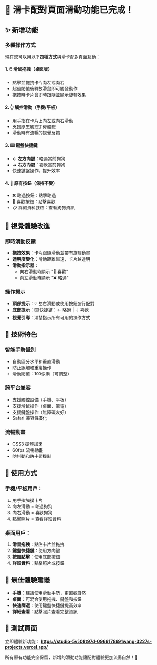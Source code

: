 # 🎉 滑卡配對頁面滑動功能已完成！

## ✨ 新增功能

### **多種操作方式**
現在您可以用以下**四種方式**與滑卡配對頁面互動：

#### 1. 🖱️ **滑鼠拖拽**（桌面版）
- 點擊並拖拽卡片向左或向右
- 超過閾值後釋放滑鼠即可觸發動作
- 拖拽時卡片會即時跟隨並顯示旋轉效果

#### 2. 👆 **觸控滑動**（手機/平板）
- 用手指在卡片上向左或向右滑動
- 支援原生觸控手勢體驗
- 滑動時有流暢的視覺反饋

#### 3. ⌨️ **鍵盤快捷鍵**
- **← 左方向鍵**：略過當前狗狗
- **→ 右方向鍵**：喜歡當前狗狗
- 快速鍵盤操作，提升效率

#### 4. 🔘 **原有按鈕**（保持不變）
- ❌ 略過按鈕：點擊略過
- 💚 喜歡按鈕：點擊喜歡
- 📋 詳細資料按鈕：查看狗狗資訊

## 🎨 視覺體驗改進

### **即時滑動反饋**
- **拖拽效果**：卡片跟隨滑動並帶有旋轉動畫
- **透明度變化**：滑動距離越遠，卡片越透明
- **滑動指示器**：
  - 向右滑動時顯示 "💚 喜歡"
  - 向左滑動時顯示 "❌ 略過"

### **操作提示**
- **頂部提示**：💡 左右滑動或使用按鈕進行配對
- **底部提示**：⌨️ 快捷鍵：← 略過 | → 喜歡
- **視覺引導**：清楚指示所有可用的操作方式

## 🔧 技術特色

### **智能手勢識別**
- 自動區分水平和垂直滑動
- 防止誤觸和重複操作
- 滑動閾值：100像素（可調整）

### **跨平台兼容**
- 支援觸控設備（手機、平板）
- 支援滑鼠操作（桌面、筆電）
- 支援鍵盤操作（無障礙友好）
- Safari 兼容性優化

### **流暢動畫**
- CSS3 硬體加速
- 60fps 流暢動畫
- 防抖動和防卡頓機制

## 📱 使用方式

### **手機/平板用戶**：
1. 用手指觸摸卡片
2. 向左滑動 = 略過狗狗
3. 向右滑動 = 喜歡狗狗
4. 點擊照片 = 查看詳細資料

### **桌面用戶**：
1. **滑鼠拖拽**：點住卡片並拖拽
2. **鍵盤快捷鍵**：使用方向鍵
3. **按鈕點擊**：使用底部按鈕
4. **詳細資料**：點擊照片或按鈕

## 🎯 最佳體驗建議

- **手機**：建議使用滑動手勢，更直觀自然
- **桌面**：可混合使用拖拽、鍵盤和按鈕
- **快速篩選**：使用鍵盤快捷鍵提高效率
- **詳細查看**：點擊照片查看完整資訊

## 🔗 測試頁面

立即體驗新功能：
**https://studio-5v508t97d-0966178691wang-3227s-projects.vercel.app/**

所有原有功能完全保留，新增的滑動功能讓配對體驗更加流暢自然！🐾